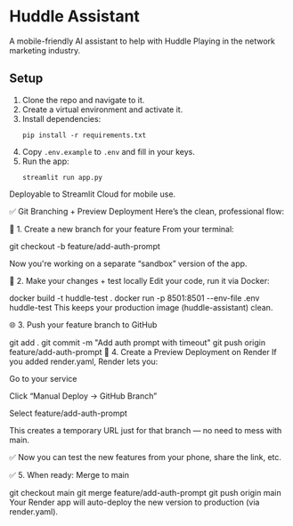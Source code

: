 # Huddle Assistant

A mobile-friendly AI assistant to help with Huddle Playing in the network marketing industry.

## Setup

1. Clone the repo and navigate to it.
2. Create a virtual environment and activate it.
3. Install dependencies:
   ```
   pip install -r requirements.txt
   ```
4. Copy `.env.example` to `.env` and fill in your keys.
5. Run the app:
   ```
   streamlit run app.py
   ```

Deployable to Streamlit Cloud for mobile use.

✅ Git Branching + Preview Deployment
Here’s the clean, professional flow:

🧪 1. Create a new branch for your feature
From your terminal:

git checkout -b feature/add-auth-prompt

Now you're working on a separate “sandbox” version of the app.

🧠 2. Make your changes + test locally
Edit your code, run it via Docker:

docker build -t huddle-test .
docker run -p 8501:8501 --env-file .env huddle-test
This keeps your production image (huddle-assistant) clean.

🌐 3. Push your feature branch to GitHub

git add .
git commit -m "Add auth prompt with timeout"
git push origin feature/add-auth-prompt
🚀 4. Create a Preview Deployment on Render
If you added render.yaml, Render lets you:

Go to your service

Click “Manual Deploy → GitHub Branch”

Select feature/add-auth-prompt

This creates a temporary URL just for that branch — no need to mess with main.

✅ Now you can test the new features from your phone, share the link, etc.

✅ 5. When ready: Merge to main

git checkout main
git merge feature/add-auth-prompt
git push origin main
Your Render app will auto-deploy the new version to production (via render.yaml).

